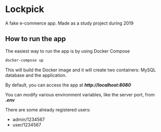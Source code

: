 # Lockpick

A fake e-commerce app. Made as a study project during 2019

## How to run the app

The easiest way to run the app is by using Docker Compose

```sh
docker-compose up
```

This will build the Docker image and it will create two containers: MySQL database and the application.<br>

By default, you can access the app at _**http://localhost:8080**_

You can modify various environment variables, like the server port, from _**.env**_

There are some already registered users:

- admin/1234567
- user/1234567
